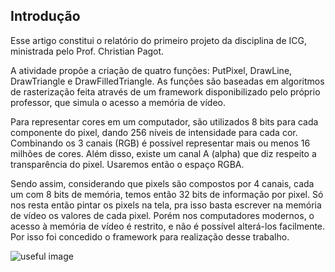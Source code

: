 ## Introdução
Esse artigo constitui o relatório do primeiro projeto da disciplina de ICG, ministrada pelo Prof. Christian Pagot.

A atividade propõe a criação de quatro funções: PutPixel, DrawLine, DrawTriangle e DrawFilledTriangle. As funções são baseadas em algoritmos de rasterização feita através de um framework disponibilizado pelo próprio professor, que simula o acesso a memória de vídeo.

Para representar cores em um computador, são utilizados 8 bits para cada componente do pixel, dando 256 níveis de intensidade para cada cor. Combinando os 3 canais (RGB) é possível representar mais ou menos 16 milhões de cores. Além disso, existe um canal A (alpha) que diz respeito a transparência do pixel. Usaremos então o espaço RGBA.

Sendo assim, considerando que pixels são compostos por 4 canais, cada um com 8 bits de memória, temos então 32 bits de informação por pixel. Só nos resta então pintar os pixels na tela, pra isso basta escrever na memória de vídeo os valores de cada pixel. Porém nos computadores modernos, o acesso à memória de vídeo é restrito, e não é possível alterá-los facilmente. Por isso foi concedido o framework para realização desse trabalho.

![useful image](/icg/rgba_text_logo@2x.png)
